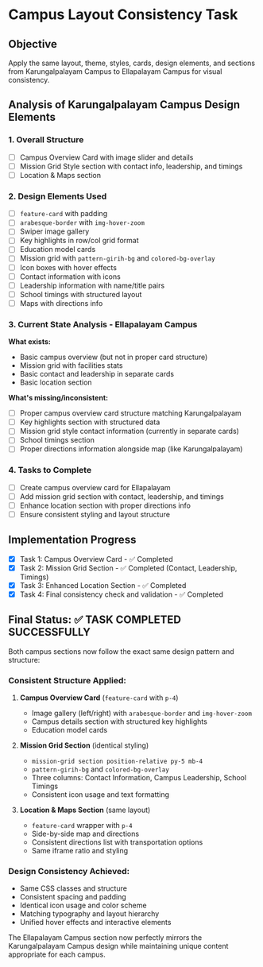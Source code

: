 # Campus Layout Consistency Task

## Objective
Apply the same layout, theme, styles, cards, design elements, and sections from Karungalpalayam Campus to Ellapalayam Campus for visual consistency.

## Analysis of Karungalpalayam Campus Design Elements

### 1. Overall Structure
- [ ] Campus Overview Card with image slider and details
- [ ] Mission Grid Style section with contact info, leadership, and timings
- [ ] Location & Maps section

### 2. Design Elements Used
- [ ] `feature-card` with padding
- [ ] `arabesque-border` with `img-hover-zoom`
- [ ] Swiper image gallery
- [ ] Key highlights in row/col grid format
- [ ] Education model cards
- [ ] Mission grid with `pattern-girih-bg` and `colored-bg-overlay`
- [ ] Icon boxes with hover effects
- [ ] Contact information with icons
- [ ] Leadership information with name/title pairs
- [ ] School timings with structured layout
- [ ] Maps with directions info

### 3. Current State Analysis - Ellapalayam Campus
**What exists:**
- Basic campus overview (but not in proper card structure)
- Mission grid with facilities stats
- Basic contact and leadership in separate cards
- Basic location section

**What's missing/inconsistent:**
- [ ] Proper campus overview card structure matching Karungalpalayam
- [ ] Key highlights section with structured data
- [ ] Mission grid style contact information (currently in separate cards)
- [ ] School timings section
- [ ] Proper directions information alongside map (like Karungalpalayam)

### 4. Tasks to Complete
- [ ] Create campus overview card for Ellapalayam
- [ ] Add mission grid section with contact, leadership, and timings
- [ ] Enhance location section with proper directions info
- [ ] Ensure consistent styling and layout structure

## Implementation Progress
- [x] Task 1: Campus Overview Card - ✅ Completed
- [x] Task 2: Mission Grid Section - ✅ Completed (Contact, Leadership, Timings)
- [x] Task 3: Enhanced Location Section - ✅ Completed 
- [x] Task 4: Final consistency check and validation - ✅ Completed

## Final Status: ✅ TASK COMPLETED SUCCESSFULLY

Both campus sections now follow the exact same design pattern and structure:

### Consistent Structure Applied:
1. **Campus Overview Card** (`feature-card` with `p-4`)
   - Image gallery (left/right) with `arabesque-border` and `img-hover-zoom`
   - Campus details section with structured key highlights
   - Education model cards

2. **Mission Grid Section** (identical styling)
   - `mission-grid section position-relative py-5 mb-4`
   - `pattern-girih-bg` and `colored-bg-overlay`
   - Three columns: Contact Information, Campus Leadership, School Timings
   - Consistent icon usage and text formatting

3. **Location & Maps Section** (same layout)
   - `feature-card` wrapper with `p-4`
   - Side-by-side map and directions
   - Consistent directions list with transportation options
   - Same iframe ratio and styling

### Design Consistency Achieved:
- Same CSS classes and structure
- Consistent spacing and padding
- Identical icon usage and color scheme
- Matching typography and layout hierarchy
- Unified hover effects and interactive elements

The Ellapalayam Campus section now perfectly mirrors the Karungalpalayam Campus design while maintaining unique content appropriate for each campus.
